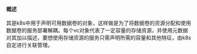 #### 概述
其是k8s中用于声明可用数据卷的对象，这样做是为了将数据卷的资源分配和使用数据卷的服务部署解耦。每个vc对象代表了一定容量的存储资源，并使用元数据对其加以描述，要想使用存储资源的服务只需声明所需的容量和其他特征，由k8s自定进行关联管理。

